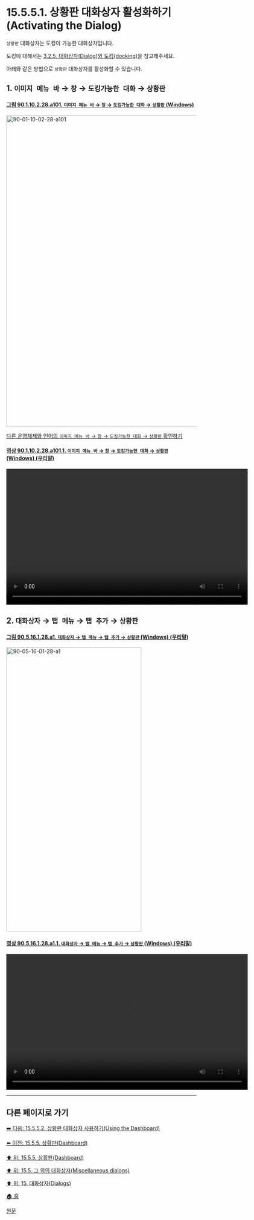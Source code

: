 # 15.5.5.1. 상황판 대화상자 활성화하기(Activating the Dialog)

`상황판` 대화상자는 도킹이 가능한 대화상자입니다.

도킹에 대해서는 [3.2.5. 대화상자(Dialog)와 도킹(docking)](./03-02-05-00-dialogs-and-docking.md)을 참고해주세요.

아래와 같은 방법으로 `상황판` 대화상자를 활성화할 수 있습니다.

<a id="15-05-05-01-s1"></a>

## 1. `이미지 메뉴 바` → `창` → `도킹가능한 대화` → `상황판`

<a id="90-01-10-02-28-a101"></a>

#### [그림 90.1.10.2.28.a101. `이미지 메뉴 바` → `창` → `도킹가능한 대화` → `상황판` (Windows)](./90-01-10-02-28-dashboard.md#90-01-10-02-28-a101)
<img width="980" height="825" alt="90-01-10-02-28-a101" src="https://github.com/user-attachments/assets/4b968362-5eb5-4d4a-9669-a1dce8fc562e" />

[다른 운영체제와 언어의 `이미지 메뉴 바` → `창` → `도킹가능한 대화` → `상황판` 확인하기](./90-01-10-02-28-dashboard.md#90-01-10-02-28-a102)

<a id="90-01-10-02-28-a101-01"></a>

#### [영상 90.1.10.2.28.a101.1. `이미지 메뉴 바` → `창` → `도킹가능한 대화` → `상황판` (Windows) (우리말)](./90-01-10-02-28-dashboard.md#90-01-10-02-28-a101-01)
<video controls="controls" width="640" height="360" src="https://github.com/user-attachments/assets/133ddf24-52d5-4ff5-923f-4a9980f19421"></video>

<a id="15-05-05-01-s2"></a>

## 2. `대화상자` → `탭 메뉴` → `탭 추가` → `상황판`

<a id="90-05-16-01-28-a1"></a>

#### [그림 90.5.16.1.28.a1. `대화상자` → `탭 메뉴` → `탭 추가` → `상황판` (Windows) (우리말)](./90-05-16-01-28-dashboard.md#90-05-16-01-28-a1)
<img width="358" height="754" alt="90-05-16-01-28-a1" src="https://github.com/user-attachments/assets/c59ac834-8296-4248-8a06-108179277e4b" />

<a id="90-05-16-01-28-a1-01"></a>

#### [영상 90.5.16.1.28.a1.1. `대화상자` → `탭 메뉴` → `탭 추가` → `상황판` (Windows) (우리말)](./90-05-16-01-28-dashboard.md#90-05-16-01-28-a1-01)
<video controls="controls" width="640" height="360" src="https://github.com/user-attachments/assets/777212ae-2152-4053-a125-7f3f65a5212d"></video>

***

## 다른 페이지로 가기

[➡️ 다음: 15.5.5.2. 상황판 대화상자 사용하기(Using the Dashboard)](./15-05-05-02-00-using_the_dashboard.md)

[⬅️ 이전: 15.5.5. 상황판(Dashboard)](./15-05-05-00-dashboard.md)

[⬆️ 위: 15.5.5. 상황판(Dashboard)](./15-05-05-00-dashboard.md)

[⬆️ 위: 15.5. 그 외의 대화상자(Miscellaneous dialogs)](./15-05-00-miscellaneous-dialogs.md)

[⬆️ 위: 15. 대화상자(Dialogs)](./15-00-dialogs.md)

[🏠 홈](./00-home.md)

[원문](https://docs.gimp.org/2.10/ko/gimp-dashboard-dialog.html#idm21805)